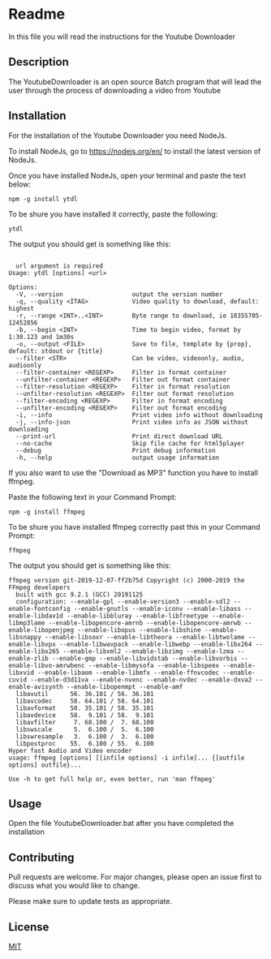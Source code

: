 # Readme

In this file you will read the instructions for the Youtube Downloader

## Description

The YoutubeDownloader is an open source Batch program that will lead the user through the process of downloading a video from Youtube

## Installation

For the installation of the Youtube Downloader you need NodeJs.

To install NodeJs, go to https://nodejs.org/en/ to install the latest version of NodeJs.

Once you have installed NodeJs, open your terminal and paste the text below:

~~~
npm -g install ytdl
~~~
To be shure you have installed it correctly, paste the following:

~~~
ytdl
~~~
The output you should get is something like this:
~~~

  url argument is required
Usage: ytdl [options] <url>

Options:
  -V, --version                   output the version number
  -q, --quality <ITAG>            Video quality to download, default: highest
  -r, --range <INT>..<INT>        Byte range to download, ie 10355705-12452856
  -b, --begin <INT>               Time to begin video, format by 1:30.123 and 1m30s
  -o, --output <FILE>             Save to file, template by {prop}, default: stdout or {title}
  --filter <STR>                  Can be video, videoonly, audio, audioonly
  --filter-container <REGEXP>     Filter in format container
  --unfilter-container <REGEXP>   Filter out format container
  --filter-resolution <REGEXP>    Filter in format resolution
  --unfilter-resolution <REGEXP>  Filter out format resolution
  --filter-encoding <REGEXP>      Filter in format encoding
  --unfilter-encoding <REGEXP>    Filter out format encoding
  -i, --info                      Print video info without downloading
  -j, --info-json                 Print video info as JSON without downloading
  --print-url                     Print direct download URL
  --no-cache                      Skip file cache for html5player
  --debug                         Print debug information
  -h, --help                      output usage information
~~~

If you also want to use the "Download as MP3" function you have to install ffmpeg.

Paste the following text in your Command Prompt:

~~~
npm -g install ffmpeg
~~~
To be shure you have installed ffmpeg correctly past this in your Command Prompt:

~~~
ffmpeg
~~~

The output you should get is something like this:

~~~
ffmpeg version git-2019-12-07-ff2b75d Copyright (c) 2000-2019 the FFmpeg developers
  built with gcc 9.2.1 (GCC) 20191125
  configuration: --enable-gpl --enable-version3 --enable-sdl2 --enable-fontconfig --enable-gnutls --enable-iconv --enable-libass --enable-libdav1d --enable-libbluray --enable-libfreetype --enable-libmp3lame --enable-libopencore-amrnb --enable-libopencore-amrwb --enable-libopenjpeg --enable-libopus --enable-libshine --enable-libsnappy --enable-libsoxr --enable-libtheora --enable-libtwolame --enable-libvpx --enable-libwavpack --enable-libwebp --enable-libx264 --enable-libx265 --enable-libxml2 --enable-libzimg --enable-lzma --enable-zlib --enable-gmp --enable-libvidstab --enable-libvorbis --enable-libvo-amrwbenc --enable-libmysofa --enable-libspeex --enable-libxvid --enable-libaom --enable-libmfx --enable-ffnvcodec --enable-cuvid --enable-d3d11va --enable-nvenc --enable-nvdec --enable-dxva2 --enable-avisynth --enable-libopenmpt --enable-amf
  libavutil      56. 36.101 / 56. 36.101
  libavcodec     58. 64.101 / 58. 64.101
  libavformat    58. 35.101 / 58. 35.101
  libavdevice    58.  9.101 / 58.  9.101
  libavfilter     7. 68.100 /  7. 68.100
  libswscale      5.  6.100 /  5.  6.100
  libswresample   3.  6.100 /  3.  6.100
  libpostproc    55.  6.100 / 55.  6.100
Hyper fast Audio and Video encoder
usage: ffmpeg [options] [[infile options] -i infile]... {[outfile options] outfile}...

Use -h to get full help or, even better, run 'man ffmpeg'
~~~

## Usage

Open the file YoutubeDownloader.bat after you have completed the installation

## Contributing
Pull requests are welcome. For major changes, please open an issue first to discuss what you would like to change.

Please make sure to update tests as appropriate.

## License
[MIT](license.txt)